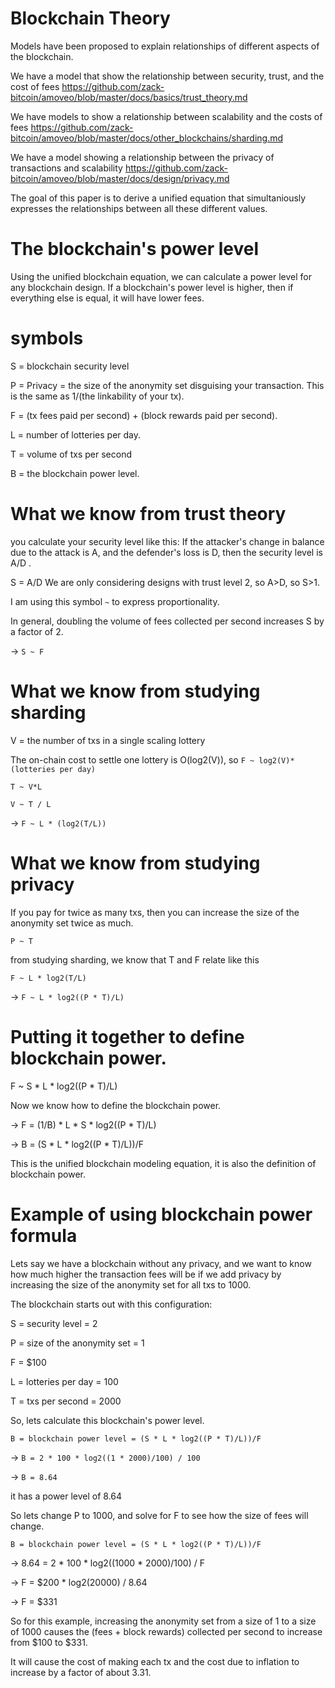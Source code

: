 Blockchain Theory
========

Models have been proposed to explain relationships of different aspects of the blockchain.

We have a model that show the relationship between security, trust, and the cost of fees https://github.com/zack-bitcoin/amoveo/blob/master/docs/basics/trust_theory.md

We have models to show a relationship between scalability and the costs of fees https://github.com/zack-bitcoin/amoveo/blob/master/docs/other_blockchains/sharding.md

We have a model showing a relationship between the privacy of transactions and scalability https://github.com/zack-bitcoin/amoveo/blob/master/docs/design/privacy.md

The goal of this paper is to derive a unified equation that simultaniously expresses the relationships between all these different values.

The blockchain's power level
========

Using the unified blockchain equation, we can calculate a power level for any blockchain design.
If a blockchain's power level is higher, then if everything else is equal, it will have lower fees.

symbols
========

S = blockchain security level

P = Privacy = the size of the anonymity set disguising your transaction. This is the same as 1/(the linkability of your tx).

F = (tx fees paid per second) + (block rewards paid per second).

L = number of lotteries per day.

T = volume of txs per second

B = the blockchain power level.

What we know from trust theory
===========

you calculate your security level like this: If the attacker's change in balance due to the attack is A, and the defender's loss is D, then the security level is A/D .

S = A/D
We are only considering designs with trust level 2, so A>D, so S>1.

I am using this symbol `~` to express proportionality.

In general, doubling the volume of fees collected per second increases S by a factor of 2.

-> `S ~ F`

What we know from studying sharding
==========

V = the number of txs in a single scaling lottery

The on-chain cost to settle one lottery is O(log2(V)), so `F ~ log2(V)*(lotteries per day)`

`T ~ V*L`

`V ~ T / L`

-> `F ~ L * (log2(T/L))`


What we know from studying privacy
=========

If you pay for twice as many txs, then you can increase the size of the anonymity set twice as much.

`P ~ T`

from studying sharding, we know that T and F relate like this

`F ~ L * log2(T/L)`

-> `F ~ L * log2((P * T)/L)`

Putting it together to define blockchain power.
=========

F ~ S * L * log2((P * T)/L)

Now we know how to define the blockchain power.

-> F = (1/B) * L * S * log2((P * T)/L)

-> B = (S * L * log2((P * T)/L))/F

This is the unified blockchain modeling equation, it is also the definition of blockchain power.

Example of using blockchain power formula
==============

Lets say we have a blockchain without any privacy, and we want to know how much higher the transaction fees will be if we add privacy by increasing the size of the anonymity set for all txs to 1000.

The blockchain starts out with this configuration:

S = security level = 2

P = size of the anonymity set = 1

F = $100

L = lotteries per day = 100

T = txs per second = 2000

So, lets calculate this blockchain's power level.

`B = blockchain power level = (S * L * log2((P * T)/L))/F`

-> `B = 2 * 100 * log2((1 * 2000)/100) / 100`

-> `B = 8.64`

it has a power level of 8.64

So lets change P to 1000, and solve for F to see how the size of fees will change.

`B = blockchain power level = (S * L * log2((P * T)/L))/F`

-> 8.64 = 2 * 100 * log2((1000 * 2000)/100) / F

-> F = $200 * log2(20000) / 8.64

-> F = $331

So for this example, increasing the anonymity set from a size of 1 to a size of 1000 causes the (fees + block rewards) collected per second to increase from $100 to $331.

It will cause the cost of making each tx and the cost due to inflation to increase by a factor of about 3.31.



